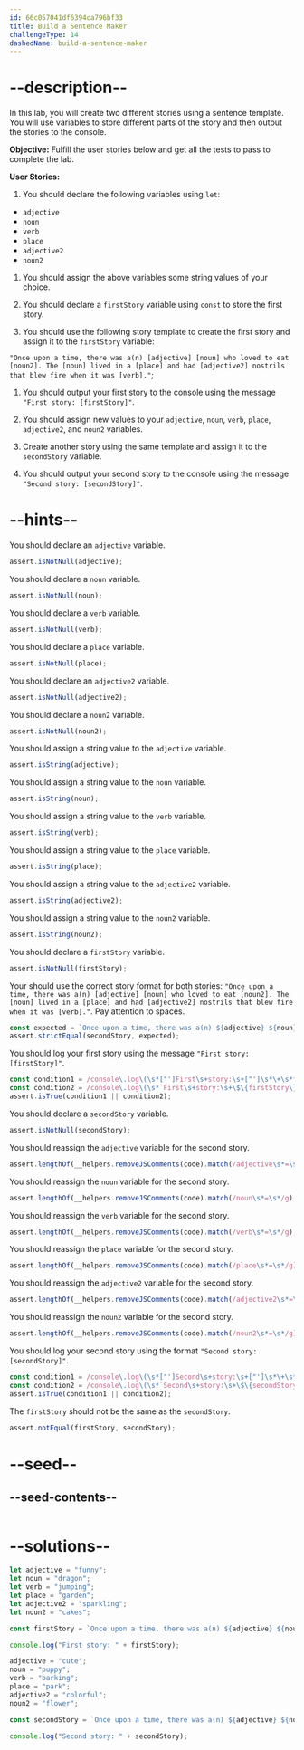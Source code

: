 ```yaml
---
id: 66c057041df6394ca796bf33
title: Build a Sentence Maker
challengeType: 14
dashedName: build-a-sentence-maker
---
```


# --description--

In this lab, you will create two different stories using a sentence template. You will use variables to store different parts of the story and then output the stories to the console.

**Objective:** Fulfill the user stories below and get all the tests to pass to complete the lab. 

**User Stories:**

1. You should declare the following variables using `let`:
   
- `adjective`
- `noun`
- `verb`
- `place`
- `adjective2`
- `noun2`

1. You should assign the above variables some string values of your choice.

2. You should declare a `firstStory` variable using `const` to store the first story.
   
3. You should use the following story template to create the first story and assign it to the `firstStory` variable:

`"Once upon a time, there was a(n) [adjective] [noun] who loved to eat [noun2]. The [noun] lived in a [place] and had [adjective2] nostrils that blew fire when it was [verb]."`;

1. You should output your first story to the console using the message `"First story: [firstStory]"`.

1. You should assign new values to your `adjective`, `noun`, `verb`, `place`, `adjective2`, and `noun2` variables.

1. Create another story using the same template and assign it to the `secondStory` variable.

1. You should output your second story to the console using the message `"Second story: [secondStory]"`.


# --hints--

You should declare an `adjective` variable.

```js
assert.isNotNull(adjective);
```

You should declare a `noun` variable.

```js
assert.isNotNull(noun);
```

You should declare a `verb` variable.

```js
assert.isNotNull(verb);
```

You should declare a `place` variable.

```js
assert.isNotNull(place);
```

You should declare an `adjective2` variable.

```js
assert.isNotNull(adjective2);
```

You should declare a `noun2` variable.

```js
assert.isNotNull(noun2);
```

You should assign a string value to the `adjective` variable.

```js
assert.isString(adjective);
```

You should assign a string value to the `noun` variable.

```js
assert.isString(noun);
```

You should assign a string value to the `verb` variable.

```js
assert.isString(verb);
```

You should assign a string value to the `place` variable.

```js
assert.isString(place);
```

You should assign a string value to the `adjective2` variable.

```js
assert.isString(adjective2);
```

You should assign a string value to the `noun2` variable.

```js
assert.isString(noun2);
```

You should declare a `firstStory` variable.

```js
assert.isNotNull(firstStory);
```

Your should use the correct story format for both stories: `"Once upon a time, there was a(n) [adjective] [noun] who loved to eat [noun2]. The [noun] lived in a [place] and had [adjective2] nostrils that blew fire when it was [verb]."`. Pay attention to spaces.

```js
const expected = `Once upon a time, there was a(n) ${adjective} ${noun} who loved to eat ${noun2}. The ${noun} lived in a ${place} and had ${adjective2} nostrils that blew fire when it was ${verb}.`;
assert.strictEqual(secondStory, expected);
```

You should log your first story using the message `"First story: [firstStory]"`.

```js
const condition1 = /console\.log\(\s*["']First\s+story:\s+["']\s*\+\s*firstStory\s*\);?/gm.test(code);
const condition2 = /console\.log\(\s*`First\s+story:\s+\$\{firstStory\}`\s*\);?/gm.test(code);
assert.isTrue(condition1 || condition2);
```

You should declare a `secondStory` variable.

```js
assert.isNotNull(secondStory);
```

You should reassign the `adjective` variable for the second story.

```js
assert.lengthOf(__helpers.removeJSComments(code).match(/adjective\s*=\s*/g), 2);
```

You should reassign the `noun` variable for the second story.

```js
assert.lengthOf(__helpers.removeJSComments(code).match(/noun\s*=\s*/g), 2);
```

You should reassign the `verb` variable for the second story.

```js
assert.lengthOf(__helpers.removeJSComments(code).match(/verb\s*=\s*/g), 2);
```

You should reassign the `place` variable for the second story.

```js
assert.lengthOf(__helpers.removeJSComments(code).match(/place\s*=\s*/g), 2);
```

You should reassign the `adjective2` variable for the second story.

```js
assert.lengthOf(__helpers.removeJSComments(code).match(/adjective2\s*=\s*/g), 2);
```

You should reassign the `noun2` variable for the second story.

```js
assert.lengthOf(__helpers.removeJSComments(code).match(/noun2\s*=\s*/g), 2);
```

You should log your second story using the format `"Second story: [secondStory]"`.

```js
const condition1 = /console\.log\(\s*["']Second\s+story:\s+["']\s*\+\s*secondStory\s*\);?/gm.test(code);
const condition2 = /console\.log\(\s*`Second\s+story:\s+\$\{secondStory\}`\s*\);?/gm.test(code);
assert.isTrue(condition1 || condition2);
```

The `firstStory` should not be the same as the `secondStory`.

```js
assert.notEqual(firstStory, secondStory);
```

# --seed--

## --seed-contents--

```js

```

# --solutions--

```js
let adjective = "funny";
let noun = "dragon";
let verb = "jumping";
let place = "garden";
let adjective2 = "sparkling";
let noun2 = "cakes";

const firstStory = `Once upon a time, there was a(n) ${adjective} ${noun} who loved to eat ${noun2}. The ${noun} lived in a ${place} and had ${adjective2} nostrils that blew fire when it was ${verb}.`;

console.log("First story: " + firstStory);

adjective = "cute";
noun = "puppy";
verb = "barking";
place = "park";
adjective2 = "colorful";
noun2 = "flower";

const secondStory = `Once upon a time, there was a(n) ${adjective} ${noun} who loved to eat ${noun2}. The ${noun} lived in a ${place} and had ${adjective2} nostrils that blew fire when it was ${verb}.`;

console.log("Second story: " + secondStory);
```

